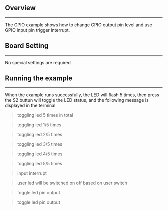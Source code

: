 ## Overview
***
The GPIO example shows how to change GPIO output pin level and use GPIO input pin trigger interrupt.

## Board Setting
***
No special settings are required

## Running the example
***
When the example runs successfully, the LED will flash 5 times, then press the S2 buttun will toggle the LED status, and the following message is displayed in the terminal:
> toggling led 5 times in total

> toggling led 1/5 times

> toggling led 2/5 times

> toggling led 3/5 times

> toggling led 4/5 times

> toggling led 5/5 times

> input interrupt

> user led will be switched on off based on user switch

> toggle led pin output

> toggle led pin output
